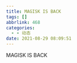 ```yaml
---
title: MAGISK IS BACK
tags: []
abbrlink: 468
categories:
  - - 动态
date: 2021-08-29 08:09:51
---
```


MAGISK IS BACK
